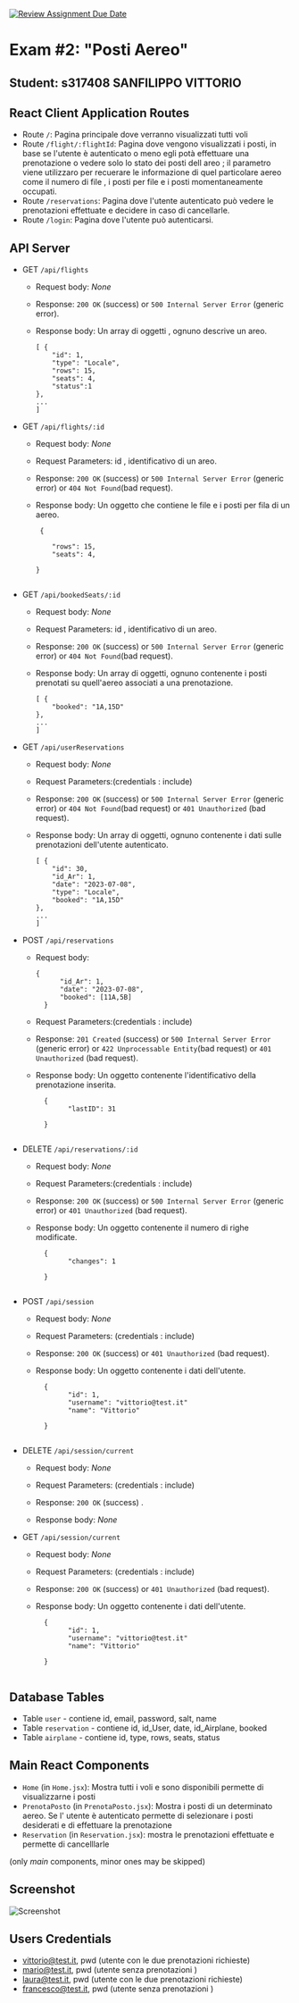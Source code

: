 [![Review Assignment Due Date](https://classroom.github.com/assets/deadline-readme-button-24ddc0f5d75046c5622901739e7c5dd533143b0c8e959d652212380cedb1ea36.svg)](https://classroom.github.com/a/_8yXOlwa)

# Exam #2: "Posti Aereo"

## Student: s317408 SANFILIPPO VITTORIO

## React Client Application Routes

- Route `/`: Pagina principale dove verranno visualizzati tutti voli
- Route `/flight/:flightId`: Pagina dove vengono visualizzati i posti, in base se l'utente è autenticato o meno egli potà effettuare una prenotazione o vedere solo lo stato dei posti dell areo ; il parametro viene utilizzaro per recuerare le informazione di quel particolare aereo come il numero di file , i posti per file e i posti momentaneamente occupati.
- Route `/reservations`: Pagina dove l'utente autenticato può vedere le prenotazioni effettuate e decidere in caso di cancellarle.
- Route `/login`: Pagina dove l'utente può autenticarsi.

## API Server

- GET `/api/flights`

  - Request body: _None_

  - Response: `200 OK` (success) or `500 Internal Server Error` (generic error).

  - Response body: Un array di oggetti , ognuno descrive un areo.

    ```
    [ {
        "id": 1,
        "type": "Locale",
        "rows": 15,
        "seats": 4,
        "status":1
    },
    ...
    ]
    ```

- GET `/api/flights/:id`

  - Request body: _None_

  - Request Parameters: id , identificativo di un areo.

  - Response: `200 OK` (success) or `500 Internal Server Error` (generic error) or `404 Not Found`(bad request).

  - Response body: Un oggetto che contiene le file e i posti per fila di un aereo.

    ```
     {

        "rows": 15,
        "seats": 4,

    }


    ```

- GET `/api/bookedSeats/:id`

  - Request body: _None_

  - Request Parameters: id , identificativo di un areo.

  - Response: `200 OK` (success) or `500 Internal Server Error` (generic error) or `404 Not Found`(bad request).

  - Response body: Un array di oggetti, ognuno contenente i posti prenotati su quell'aereo associati a una prenotazione.

    
    ```
    [ {
        "booked": "1A,15D"
    },
    ...
    ]
    ```

- GET `/api/userReservations`

  - Request body: _None_

  - Request Parameters:(credentials : include)

  - Response: `200 OK` (success) or `500 Internal Server Error` (generic error) or `404 Not Found`(bad request) or `401 Unauthorized` (bad request).

  - Response body: Un array di oggetti, ognuno contenente i dati sulle prenotazioni dell'utente autenticato.

    
    ```
    [ {
        "id": 30,
        "id_Ar": 1,
        "date": "2023-07-08",
        "type": "Locale",
        "booked": "1A,15D"
    },
    ...
    ]
    ```

- POST `/api/reservations`

  - Request body: 
    ```
    {
          "id_Ar": 1,
          "date": "2023-07-08",
          "booked": [11A,5B]
      }
    
      ```

  - Request Parameters:(credentials : include)

  - Response: `201 Created` (success) or `500 Internal Server Error` (generic error) or `422 Unprocessable Entity`(bad request) or `401 Unauthorized` (bad request).

  - Response body: Un oggetto contenente l'identificativo della prenotazione inserita.
    ```
      {
            "lastID": 31
            
      }
      
    ```


- DELETE `/api/reservations/:id`

  - Request body: _None_

  - Request Parameters:(credentials : include)

  - Response: `200 OK` (success) or `500 Internal Server Error` (generic error) or `401 Unauthorized` (bad request).

  - Response body: Un oggetto contenente il numero di righe modificate.
    ```
      {
            "changes": 1
            
      }
      
    ```

- POST `/api/session`
  - Request body: _None_

  - Request Parameters: (credentials : include)

  - Response: `200 OK` (success) or `401 Unauthorized` (bad request).

  - Response body: Un oggetto contenente i dati dell'utente.
    ```
      {
            "id": 1,
            "username": "vittorio@test.it"
            "name": "Vittorio"
            
      }
      
    ```
- DELETE `/api/session/current`
  - Request body: _None_

  - Request Parameters: (credentials : include)

  - Response: `200 OK` (success) .

  - Response body: _None_
    
- GET `/api/session/current`
  - Request body: _None_

  - Request Parameters: (credentials : include)

  - Response: `200 OK` (success) or `401 Unauthorized` (bad request).

  - Response body: Un oggetto contenente i dati dell'utente.
    ```
      {
            "id": 1,
            "username": "vittorio@test.it"
            "name": "Vittorio"
            
      }
      
    ```
## Database Tables

- Table `user` - contiene id, email, password, salt, name
- Table `reservation` - contiene id, id_User, date, id_Airplane, booked
- Table `airplane` - contiene id, type, rows, seats, status

## Main React Components

- `Home` (in `Home.jsx`): Mostra tutti i voli e sono disponibili permette di visualizzarne i posti
- `PrenotaPosto` (in `PrenotaPosto.jsx`): Mostra i posti di un determinato aereo. Se l' utente è autenticato permette di selezionare i posti desiderati e di effettuare la prenotazione
- `Reservation` (in `Reservation.jsx`): mostra le prenotazioni effettuate e permette di cancelllarle

(only _main_ components, minor ones may be skipped)

## Screenshot

![Screenshot](./img/screenshot.jpg)

## Users Credentials

- vittorio@test.it, pwd (utente con le due prenotazioni richieste)
- mario@test.it, pwd (utente senza prenotazioni )
- laura@test.it, pwd (utente con le due prenotazioni richieste)
- francesco@test.it, pwd (utente senza prenotazioni )
